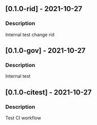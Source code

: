 ## [0.1.0-rid] - 2021-10-27
### Description
Internal test change rid

## [0.1.0-gov] - 2021-10-27
### Description
Internal test

## [0.1.0-citest] - 2021-10-27
### Description
Test CI workflow